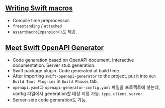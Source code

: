 ## [Writing Swift macros](https://developer.apple.com/wwdc23/10166)
- Compile time preprocessor.
- `freestanding` / `attached`
- `assertMacroExpansion()`도 제공.

## [Meet Swift OpenAPI Generator](https://developer.apple.com/videos/play/wwdc2023/10171)
- Code generation based on OpenAPI document. Interactive documentation. Server stub generation.
- Swift package plugin. Code generated at build time.
- After importing `swift-openapi-generator` to the project, put it into `Run Build Tool Plug-ins` in `Build Phases` tab.
- `openapi.yaml`과 `openapi-generator-config.yaml` 파일을 프로젝트에 넣는데, config 파일에서 generation할 대상 지정 가능. `type`, `client`, `server`.
- Server-side code generation도 가능.